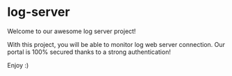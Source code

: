 # log-server

Welcome to our awesome log server project!

With this project, you will be able to monitor log web server connection. Our portal is 100% secured thanks to a strong authentication!

Enjoy :)
